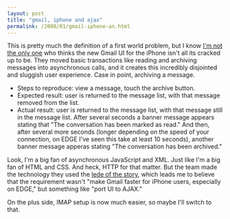 ```yaml
---
layout: post
title: "gmail, iphone and ajax"
permalink: /2008/01/gmail-iphone-an.html
---
```


<p>This is pretty much the definition of a first world problem, but I know <a href="http://www.kottke.org/remainder/08/01/14835.html">I'm not the only one</a> who thinks the new Gmail UI for the iPhone isn't all its cracked up to be. They moved basic transactions like reading and archiving messages into asynchronous calls, and it creates this incredibly disjointed and sluggish user experience.  Case in point, archiving a message.</p>

<ul>
<li>Steps to reproduce: view a message, touch the archive button.</li>
<li>Expected result:  user is returned to the message list, with that message removed from the list.</li>
<li>Actual result: user is returned to the message list, with that message still in the message list.  After several seconds a banner message appears stating that "The conversation has been marked as read."  And then, after several more seconds (longer depending on the speed of your connection, on EDGE I've seen this take at least 10 seconds), another banner message apperas stating "The conversation has been archived."</li>
</ul>

<p>Look, I'm a big fan of asynchronous JavaScript and XML. Just like I'm a big fan of HTML and CSS. And heck, HTTP for that matter. But the team made the technology they used the <a href="http://gmailblog.blogspot.com/2008/01/new-gmail-for-iphone.html">lede of the story</a>, which leads me to believe that the requirement wasn't "make Gmail faster for iPhone users, especially on EDGE," but something like "port UI to AJAX."</p>

<p>On the plus side, IMAP setup is now much easier, so maybe I'll switch to that.</p>



